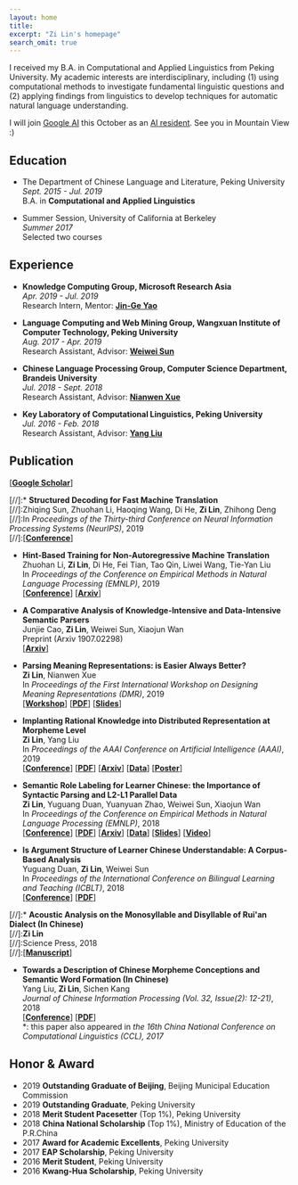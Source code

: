 ```yaml
---
layout: home
title: 
excerpt: "Zi Lin's homepage"
search_omit: true
---
```


I received my B.A. in Computational and Applied Linguistics from Peking University. My academic interests are interdisciplinary, including (1) using computational methods to investigate fundamental linguistic questions and (2) applying findings from linguistics to develop techniques for automatic natural language understanding.

I will join [Google AI](https://ai.google/) this October as an [AI resident](https://ai.google/research/join-us/ai-residency/). See you in Mountain View :)

## Education
* The Department of Chinese Language and Literature, Peking University  
*Sept. 2015 - Jul. 2019*  
B.A. in **Computational and Applied Linguistics**

* Summer Session, University of California at Berkeley  
*Summer 2017*  
Selected two courses

## Experience
* **Knowledge Computing Group, Microsoft Research Asia**  
*Apr. 2019 - Jul. 2019*  
Research Intern, Mentor: [**Jin-Ge Yao**](https://aclweb.org/anthology/people/jin-ge-yao)

* **Language Computing and Web Mining Group, Wangxuan Institute of Computer Technology, Peking University**  
*Aug. 2017 - Apr. 2019*  
Research Assistant, Advisor: [**Weiwei Sun**](https://wsun106.github.io/index.html)

* **Chinese Language Processing Group, Computer Science Department, Brandeis University**  
*Jul. 2018 - Sept. 2018*  
Research Assistant, Advisor: [**Nianwen Xue**](http://www.cs.brandeis.edu/~xuen/)

* **Key Laboratory of Computational Linguistics, Peking University**  
*Jul. 2016 - Feb. 2018*  
Research Assistant, Advisor: [**Yang Liu**](http://eecs.pku.edu.cn/info/1501/6753.htm)

## Publication
\[[**Google Scholar**](https://scholar.google.com/citations?user=kgZYttUAAAAJ&hl=en)\]

[//]:* **Structured Decoding for Fast Machine Translation**  
[//]:Zhiqing Sun, Zhuohan Li, Haoqing Wang, Di He, **Zi Lin**, Zhihong Deng  
[//]:In *Proceedings of the Thirty-third Conference on Neural Information Processing Systems (NeurIPS)*, 2019  
[//]:\[[**Conference**](https://nips.cc/Conferences/2019)\]

* **Hint-Based Training for Non-Autoregressive Machine Translation**  
Zhuohan Li, **Zi Lin**, Di He, Fei Tian, Tao Qin, Liwei Wang, Tie-Yan Liu  
In *Proceedings of the Conference on Empirical Methods in Natural Language Processing (EMNLP)*, 2019  
\[[**Conference**](https://www.emnlp-ijcnlp2019.org)\] \[[**Arxiv**](https://arxiv.org/abs/1909.06708)\]

* **A Comparative Analysis of Knowledge-Intensive and Data-Intensive Semantic Parsers**  
Junjie Cao, **Zi Lin**, Weiwei Sun, Xiaojun Wan  
Preprint (Arxiv 1907.02298)  
\[[**Arxiv**](https://arxiv.org/abs/1907.02298)\]

* **Parsing Meaning Representations: is Easier Always Better?**  
**Zi Lin**, Nianwen Xue  
In *Proceedings of the First International Workshop on Designing Meaning Representations (DMR)*, 2019  
\[[**Workshop**](https://www.cs.brandeis.edu/~clp/dmr/)\] \[[**PDF**](https://www.aclweb.org/anthology/W19-3304)\] \[[**Slides**](./pdf/dmr_slides.pdf)\]

* **Implanting Rational Knowledge into Distributed Representation at Morpheme Level**  
**Zi Lin**, Yang Liu  
In *Proceedings of the AAAI Conference on Artificial Intelligence (AAAI)*, 2019  
\[[**Conference**](https://aaai.org/Conferences/AAAI-19/)\] \[[**PDF**](https://www.aaai.org/ojs/index.php/AAAI/article/view/4151)\] \[[**Arxiv**](https://arxiv.org/abs/1811.10188)\] \[[**Data**](https://github.com/zi-lin/MC)\] \[[**Poster**](./pdf/aaai-poster.pdf)\]

* **Semantic Role Labeling for Learner Chinese: the Importance of Syntactic Parsing and L2-L1 Parallel Data**  
**Zi Lin**, Yuguang Duan, Yuanyuan Zhao, Weiwei Sun, Xiaojun Wan  
In *Proceedings of the Conference on Empirical Methods in Natural Language Processing (EMNLP)*, 2018  
\[[**Conference**](http://emnlp2018.org/)\] \[[**PDF**](http://aclweb.org/anthology/D18-1414)\] \[[**Arxiv**](https://arxiv.org/abs/1808.09409)\] \[[**Data**](https://github.com/pkucoli/srl4il)\] \[[**Slides**](./pdf/srl4il_slides.pdf)\] \[[**Video**](https://vimeo.com/306119942)\]

* **Is Argument Structure of Learner Chinese Understandable: A Corpus-Based Analysis**  
Yuguang Duan, **Zi Lin**, Weiwei Sun  
In *Proceedings of the International Conference on Bilingual Learning and Teaching (ICBLT)*, 2018  
\[[**Conference**](http://ouhk2018icblt.mozello.com/)\] \[[**PDF**](https://drive.google.com/open?id=1w7G3ctk7utUvQIZlMFtAbPL2r8WA6rJf)\]

[//]:* **Acoustic Analysis on the Monosyllable and Disyllable of Rui'an Dialect (In Chinese)**  
[//]:**Zi Lin**  
[//]:Science Press, 2018  
[//]:\[[**Manuscript**](./pdf/ruian-dialect.pdf)\]

* **Towards a Description of Chinese Morpheme Conceptions and Semantic Word Formation (In Chinese)**  
Yang Liu, **Zi Lin**, Sichen Kang  
*Journal of Chinese Information Processing (Vol. 32, Issue(2): 12-21)*, 2018  
\[[**Conference**](http://www.cips-cl.org/static/CCL2017/en/callfor.html)\] \[[**PDF**](http://jcip.cipsc.org.cn/CN/article/downloadArticleFile.do?attachType=PDF&id=2510)\]  
\*: this paper also appeared in *the 16th China National Conference on Computational Linguistics (CCL), 2017*

## Honor & Award
* 2019 **Outstanding Graduate of Beijing**, Beijing Municipal Education Commission
* 2019 **Outstanding Graduate**, Peking University
* 2018 **Merit Student Pacesetter** (Top 1%), Peking University
* 2018 **China National Scholarship** (Top 1%), Ministry of Education of the P.R.China
* 2017 **Award for Academic Excellents**, Peking University
* 2017 **EAP Scholarship**, Peking University
* 2016 **Merit Student**, Peking University
* 2016 **Kwang-Hua Scholarship**, Peking University